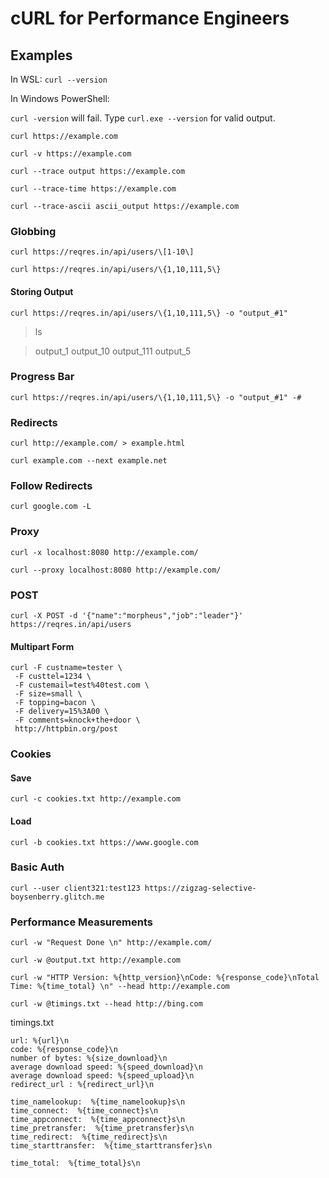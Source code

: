 # cURL for Performance Engineers

## Examples

In WSL:
```curl --version```

In Windows PowerShell:

```curl -version``` will fail. Type ```curl.exe --version``` for valid output.

```curl https://example.com```

```curl -v https://example.com```

```curl --trace output https://example.com```

```curl --trace-time https://example.com```

```curl --trace-ascii ascii_output https://example.com```

### Globbing

```curl https://reqres.in/api/users/\[1-10\]```

```curl https://reqres.in/api/users/\{1,10,111,5\}```

#### Storing Output
```curl https://reqres.in/api/users/\{1,10,111,5\} -o "output_#1"```

> ls  

> output_1  output_10  output_111  output_5

### Progress Bar

```curl https://reqres.in/api/users/\{1,10,111,5\} -o "output_#1" -#```

### Redirects
```curl http://example.com/ > example.html```

```curl example.com --next example.net```

### Follow Redirects

```curl google.com -L```

### Proxy
```curl -x localhost:8080 http://example.com/```

```curl --proxy localhost:8080 http://example.com/```

### POST
```curl -X POST -d '{"name":"morpheus","job":"leader"}' https://reqres.in/api/users```

####  Multipart Form
```
curl -F custname=tester \
 -F custtel=1234 \
 -F custemail=test%40test.com \
 -F size=small \
 -F topping=bacon \
 -F delivery=15%3A00 \
 -F comments=knock+the+door \
 http://httpbin.org/post
```

### Cookies

#### Save
```curl -c cookies.txt http://example.com```

#### Load
```curl -b cookies.txt https://www.google.com```

### Basic Auth

```curl --user client321:test123 https://zigzag-selective-boysenberry.glitch.me```

### Performance Measurements

```curl -w "Request Done \n" http://example.com/```

```curl -w @output.txt http://example.com```

```curl -w "HTTP Version: %{http_version}\nCode: %{response_code}\nTotal Time: %{time_total} \n" --head http://example.com```

```curl -w @timings.txt --head http://bing.com```

timings.txt
```
url: %{url}\n
code: %{response_code}\n
number of bytes: %{size_download}\n
average download speed: %{speed_download}\n
average download speed: %{speed_upload}\n
redirect_url : %{redirect_url}\n

time_namelookup:  %{time_namelookup}s\n
time_connect:  %{time_connect}s\n
time_appconnect:  %{time_appconnect}s\n
time_pretransfer:  %{time_pretransfer}s\n
time_redirect:  %{time_redirect}s\n
time_starttransfer:  %{time_starttransfer}s\n

time_total:  %{time_total}s\n
```